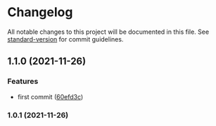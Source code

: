 # Changelog

All notable changes to this project will be documented in this file. See [standard-version](https://github.com/conventional-changelog/standard-version) for commit guidelines.

## 1.1.0 (2021-11-26)


### Features

* first commit ([60efd3c](https://github.com/carlosdumar/uicoreMoviesUp/commit/60efd3caccf1033592e1fab2d04a8af7d169830c))

### 1.0.1 (2021-11-26)
